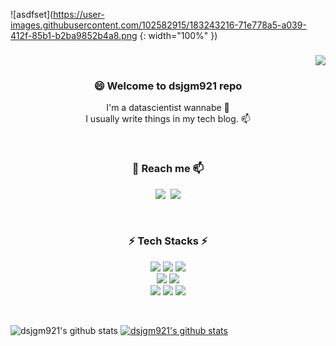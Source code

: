 ![asdfset](https://user-images.githubusercontent.com/102582915/183243216-71e778a5-a039-412f-85b1-b2ba9852b4a8.png {: width="100%" })

<h3 align="right"> 
<a href="https://hits.seeyoufarm.com"><img src="https://hits.seeyoufarm.com/api/count/incr/badge.svg?url=https%3A%2F%2Fgithub.com%2Fdsjgm921&count_bg=%2382C7D1&title_bg=%230DA28B&icon=&icon_color=%23E7E7E7&title=hits&edge_flat=false"/></a>
</h3>

<h3 align="center"> 😄 Welcome to dsjgm921 repo </h3>

<p align="center">
I'm a datascientist wannabe 🌱 <br>
I usually write things in my tech blog. 📫
</p>

<br>

<h3 align="center">💬 Reach me 📫</h3>

<p align="center">
  <a href="https://dsjgm921.tistory.com/"><img src="https://img.shields.io/badge/Tistory%20Blog-262626?style=flat-square&logo=Vimeo&logoColor=white&link=https://dsjgm921.tistory.com"/></a>&nbsp
  <a href="mailto:dlwotj921@naver.com"><img src="https://img.shields.io/badge/Naver%20Mail-05bc42?style=flat-square&logo=Gmail&logoColor=white&link=mailto:dlwotj921@naver.com"/></a>
  
</p>
<br>

<h3 align="center">⚡ Tech Stacks ⚡</h3>
<p align="center">
 <img src="https://img.shields.io/badge/R-eeeeee?style=plastic&logo=R&logoColor=blue"/> 
 <img src="https://img.shields.io/badge/Python-f3f6f4?style=plastic&logo=Python&logoColor=blue"/> 
 <img src="https://img.shields.io/badge/SPSS-eeeeee?style=plastic&logo=SPSS&logoColor=red"/> 
 <br>
 <img src="https://img.shields.io/badge/Tensorflow-f3f6f4?style=plastic&logo=Tensorflow&logoColor=orange"/> 
 <img src="https://img.shields.io/badge/Pytorch-eeeeee?style=plastic&logo=Pytorch&logoColor=red"/> 
 <br>
 <img src="https://img.shields.io/badge/SQL-eeeeee?style=plastic&logo=MySQL&logoColor=yellow"/> 
 <img src="https://img.shields.io/badge/RDS-f3f6f4?style=plastic&logo=Amazon RDS&logoColor=blue"/> 
 <img src="https://img.shields.io/badge/Tableau-f3f6f4?style=plastic&logo=Tableau&logoColor=green"/>
</p>

<br>

![dsjgm921's github stats](https://github-readme-stats.vercel.app/api?username=dsjgm921&show_icons=true&theme=radical)
[![dsjgm921's github stats](https://github-readme-stats.vercel.app/api/top-langs/?username=dsjgm921&show_icons=true&&theme=radical)](https://github.com/dsjgm921)


